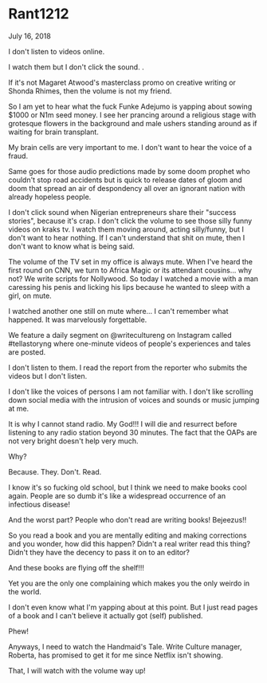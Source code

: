 # Rant1212


July 16, 2018

I don't listen to videos online.

I watch them but I don't click the sound. .

If it's not Magaret Atwood's masterclass promo on creative writing or Shonda Rhimes, then the volume is not my friend.

So I am yet to hear what the fuck Funke Adejumo is yapping about sowing $1000 or N1m seed money. I see her prancing around a religious stage with grotesque flowers in the background and male ushers standing around as if waiting for brain transplant.

My brain cells are very important to me. I don't want to hear the voice of a fraud.

Same goes for those audio predictions made by some doom prophet who couldn't stop road accidents but is quick to release dates of gloom and doom that spread an air of despondency all over an ignorant nation with already hopeless people.

I don't click sound when Nigerian entrepreneurs share their "success stories", because it's crap. I don't click the volume to see those silly funny videos on kraks tv. I watch them moving around, acting silly/funny, but I don't want to hear nothing. If I can't understand that shit on mute, then I don't want to know what is being said.

The volume of the TV set in my office is always mute. When I've heard the first round on CNN, we turn to Africa Magic or its attendant cousins... why not? We write scripts for Nollywood. So today I watched a movie with a man caressing his penis and licking his lips because he wanted to sleep with a girl, on mute.

I watched another one still on mute where... I can't remember what happened. It was marvelously forgettable.

We feature a daily segment on @writecultureng on Instagram called #tellastoryng where one-minute videos of people's experiences and tales are posted.

I don't listen to them. I read the report from the reporter who submits the videos but I don't listen.

I don't like the voices of persons I am not familiar with. I don't like scrolling down social media with the intrusion of voices and sounds or music jumping at me.

It is why I cannot stand radio. My God!!! I will die and resurrect before Iistening to any radio station beyond 30 minutes. The fact that the OAPs are not very bright doesn't help very much. 

Why?

Because. They. Don't. Read.

I know it's so fucking old school, but I think we need to make books cool again. People are so dumb it's like a widespread occurrence of an infectious disease! 

And the worst part? People who don't read are writing books! Bejeezus!!

So you read a book and you are mentally editing and making corrections and you wonder, how did this happen? Didn't a real writer read this thing? Didn't they have the decency to pass it on to an editor?

And these books are flying off the shelf!!!

Yet you are the only one complaining which makes you the only weirdo in the world.

I don't even know what I'm yapping about at this point. But I just read pages of a book and I can't believe it actually got (self) published.

Phew!

Anyways, I need to watch the Handmaid's Tale. Write Culture manager, Roberta, has promised to get it for me since Netflix isn't showing.

That, I will watch with the volume way up!